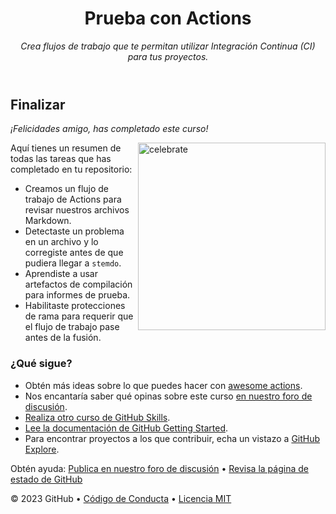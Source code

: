 <header>

<!--
  <<< Notas del autor: Encabezado del curso >>>
  Incluye una imagen de 1280×640, el título del curso en minúsculas con descripción concisa en énfasis.
  En la configuración de tu repositorio: habilita el repositorio de plantillas, agrega tu imagen social de 1280×640, elimina automáticamente las ramas principales.
  Agrega tu licencia de código abierto, GitHub utiliza la licencia MIT.
-->

# Prueba con Actions

_Crea flujos de trabajo que te permitan utilizar Integración Continua (CI) para tus proyectos._

</header>

<!--
  <<< Notas del autor: Finish >>>
  Revisa lo que aprendimos, solicita retroalimentación, proporciona los próximos pasos.
-->

## Finalizar

_¡Felicidades amigo, has completado este curso!_

<img src=https://octodex.github.com/images/Fintechtocat.png alt=celebrate width=300 align=right>

Aquí tienes un resumen de todas las tareas que has completado en tu repositorio:

- Creamos un flujo de trabajo de Actions para revisar nuestros archivos Markdown.
- Detectaste un problema en un archivo y lo corregiste antes de que pudiera llegar a `stemdo`.
- Aprendiste a usar artefactos de compilación para informes de prueba.
- Habilitaste protecciones de rama para requerir que el flujo de trabajo pase antes de la fusión.

### ¿Qué sigue?

- Obtén más ideas sobre lo que puedes hacer con [awesome actions](https://github.com/sdras/awesome-actions).
- Nos encantaría saber qué opinas sobre este curso [en nuestro foro de discusión](https://github.com/orgs/skills/discussions/categories/test-with-actions).
- [Realiza otro curso de GitHub Skills](https://github.com/skills).
- [Lee la documentación de GitHub Getting Started](https://docs.github.com/get-started).
- Para encontrar proyectos a los que contribuir, echa un vistazo a [GitHub Explore](https://github.com/explore).

<footer>

<!--
  <<< Notas del autor: Pie de página >>>
  Agrega un enlace para obtener soporte, página de estado de GitHub, código de conducta, enlace de licencia.
-->



Obtén ayuda: [Publica en nuestro foro de discusión](https://github.com/orgs/skills/discussions/categories/test-with-actions) &bull; [Revisa la página de estado de GitHub](https://www.githubstatus.com/)

&copy; 2023 GitHub &bull; [Código de Conducta](https://www.contributor-covenant.org/version/2/1/code_of_conduct/code_of_conduct.md) &bull; [Licencia MIT](https://gh.io/mit)

</footer>
